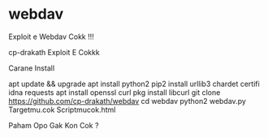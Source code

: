 # webdav
Exploit e Webdav Cokk !!!

cp-drakath Exploit E Cokkk

Carane Install

apt update && upgrade
apt install python2
pip2 install urllib3 chardet certifi idna requests
apt install openssl curl
pkg install libcurl
git clone https://github.com/cp-drakath/webdav
cd webdav
python2 webdav.py Targetmu.cok Scriptmucok.html

Paham Opo Gak Kon Cok ?
